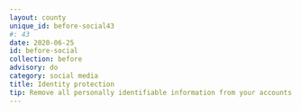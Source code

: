 ```yaml
---
layout: county 
unique_id: before-social43
#: 43
date: 2020-06-25
id: before-social
collection: before
advisory: do
category: social media
title: Identity protection
tip: Remove all personally identifiable information from your accounts
---
```

